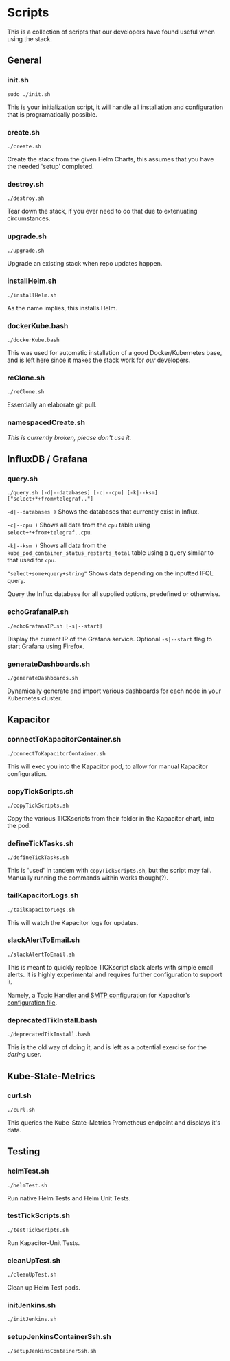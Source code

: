 # Scripts

This is a collection of scripts that our developers have found useful when using the stack.



## General

### init.sh

`sudo ./init.sh`

This is your initialization script, it will handle all installation and configuration that is programatically possible.


### create.sh

`./create.sh`

Create the stack from the given Helm Charts, this assumes that you have the needed 'setup' completed.


### destroy.sh

`./destroy.sh`

Tear down the stack, if you ever need to do that due to extenuating circumstances.


### upgrade.sh

`./upgrade.sh`

Upgrade an existing stack when repo updates happen.


### installHelm.sh

`./installHelm.sh`

As the name implies, this installs Helm.


### dockerKube.bash

`./dockerKube.bash`

This was used for automatic installation of a good Docker/Kubernetes base, and is left here since it makes the stack work for *our* developers.


### reClone.sh

`./reClone.sh`

Essentially an elaborate git pull.


### namespacedCreate.sh

*This is currently broken, please don't use it.*



## InfluxDB / Grafana

### query.sh
`./query.sh [-d|--databases] [-c|--cpu] [-k|--ksm] ["select+*+from+telegraf.."]`

`-d|--databases )` Shows the databases that currently exist in Influx.

`-c|--cpu )` Shows all data from the `cpu` table using `select+*+from+telegraf..cpu`.

`-k|--ksm )` Shows all data from the `kube_pod_container_status_restarts_total` table using a query similar to that used for `cpu`.

`"select+some+query+string"` Shows data depending on the inputted IFQL query.

Query the Influx database for all supplied options, predefined or otherwise.


### echoGrafanaIP.sh

`./echoGrafanaIP.sh [-s|--start]`

Display the current IP of the Grafana service. Optional `-s|--start` flag to start Grafana using Firefox.

### generateDashboards.sh

`./generateDashboards.sh`

Dynamically generate and import various dashboards for each node in your Kubernetes cluster.



## Kapacitor

### connectToKapacitorContainer.sh
`./connectToKapacitorContainer.sh`

This will exec you into the Kapacitor pod, to allow for manual Kapacitor configuration.


### copyTickScripts.sh

`./copyTickScripts.sh`

Copy the various TICKscripts from their folder in the Kapacitor chart, into the pod.


### defineTickTasks.sh

`./defineTickTasks.sh`

This is 'used' in tandem with `copyTickScripts.sh`, but the script may fail. Manually running the commands within works though(?).


### tailKapacitorLogs.sh

`./tailKapacitorLogs.sh`

This will watch the Kapacitor logs for updates.

### slackAlertToEmail.sh

`./slackAlertToEmail.sh`

This is meant to quickly replace TICKscript slack alerts with simple email alerts. It is highly experimental and requires further configuration to support it.

Namely, a [Topic Handler and SMTP configuration](https://docs.influxdata.com/kapacitor/v1.5/event_handlers/email/) for Kapacitor's [configuration file](https://github.com/Eliforbes42/cronus-monitoring/blob/master/charts/kapacitor/templates/config.yaml#L114).


### deprecatedTikInstall.bash

`./deprecatedTikInstall.bash`

This is the old way of doing it, and is left as a potential exercise for the *daring* user.



## Kube-State-Metrics

### curl.sh

`./curl.sh`

This queries the Kube-State-Metrics Prometheus endpoint and displays it's data.



## Testing

### helmTest.sh

`./helmTest.sh`

Run native Helm Tests and Helm Unit Tests.

### testTickScripts.sh

`./testTickScripts.sh`

Run Kapacitor-Unit Tests.


### cleanUpTest.sh

`./cleanUpTest.sh`

Clean up Helm Test pods.


### initJenkins.sh

`./initJenkins.sh`


### setupJenkinsContainerSsh.sh

`./setupJenkinsContainerSsh.sh`
